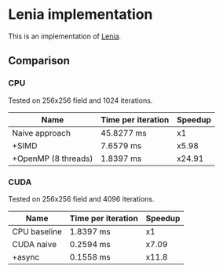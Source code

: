 # Lenia implementation
This is an implementation of [Lenia](https://chakazul.github.io/lenia.html).

## Comparison

### CPU
Tested on 256x256 field and 1024 iterations.

| Name | Time per iteration | Speedup |
| ----- | ----- | ----- |
| Naive approach | 45.8277 ms | x1 |
| +SIMD | 7.6579 ms | x5.98 |
| +OpenMP (8 threads) | 1.8397 ms | x24.91 |


### CUDA
Tested on 256x256 field and 4096 iterations.

| Name | Time per iteration | Speedup |
| ----- | ----- | ----- |
| CPU baseline | 1.8397 ms | x1 |
| CUDA naive | 0.2594 ms | x7.09 |
| +async | 0.1558 ms | x11.8 |